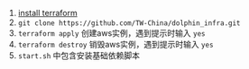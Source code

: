 1. [install terraform](https://learn.hashicorp.com/terraform/getting-started/install)
2. `git clone https://github.com/TW-China/dolphin_infra.git`
3. `terraform apply` 创建aws实例，遇到提示时输入 `yes`
4. `terraform destroy` 销毁aws实例，遇到提示时输入 `yes`
5. `start.sh` 中包含安装基础依赖脚本